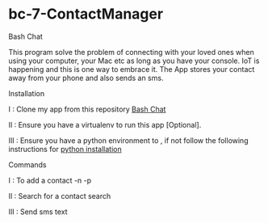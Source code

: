 # bc-7-ContactManager
<bold>Bash Chat</bold>

This program solve the problem of connecting with your loved ones when using your computer, your Mac etc as long as you have your console.
IoT is happening and this is one way to embrace it.
The App stores your contact away from your phone and also sends an sms.

Installation

I : Clone my app from this repository <a href="https://github.com/jackyk/bc-7-ContactManager"/>Bash Chat</a>

II : Ensure you have a virtualenv to run this app [Optional].

III : Ensure you have a python environment to , if not follow the following instructions for  <a href="https://www.python.org/">python installation</a>

Commands

 I : To add a contact
      -n <Contact Name> -p <Phone Number>
      
II : Search for a contact
      search <Contact Name>
      
III : Send sms
      text <Contact Name> <message>
      
